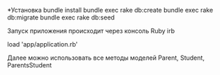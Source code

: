 *Установка
bundle install
bundle exec rake db:create
bundle exec rake db:migrate
bundle exec rake db:seed

Запуск приложения происходит через консоль Ruby irb

load 'app/application.rb'

Далее можно использовать все методы моделей Parent, Student, ParentsStudent
